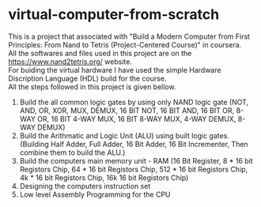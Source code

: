 # virtual-computer-from-scratch

This is a project that associated with "Build a Modern Computer from First Principles: From Nand to Tetris (Project-Centered Course)" in coursera.
<br>All the softwares and files used in this project are on the https://www.nand2tetris.org/ website.
<br>For buiding the virtual hardware I have used the simple Hardware Discription Language (HDL) build for the course.
<br>All the steps followed in this project is given bellow.

1. Build the all common logic gates by using only NAND logic gate (NOT, AND, OR, XOR, MUX, DEMUX, 16 BIT NOT, 16 BIT AND, 16 BIT OR, 8-WAY OR, 16 BIT 4-WAY MUX, 16 BIT 8-WAY MUX, 4-WAY DEMUX, 8-WAY DEMUX)
2. Build the Arithmatic and Logic Unit (ALU) using built logic gates. (Building Half Adder, Full Adder, 16 Bit Adder, 16 Bit Incrementer, Then combine them to build the ALU.)
3. Build the computers main memory unit - RAM (16 Bit Register, 8 * 16 bit Registors Chip, 64 * 16 bit Registors Chip, 512 * 16 bit Registors Chip, 4k * 16 bit Registors Chip, 16k 16 bit Registors Chip)
4. Designing the computers instruction set
5. Low level Assembly Programming for the CPU

